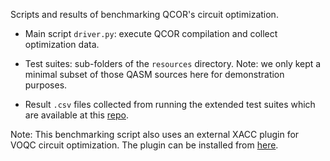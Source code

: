 Scripts and results of benchmarking QCOR's circuit optimization.

- Main script `driver.py`: execute QCOR compilation and collect optimization data.

- Test suites: sub-folders of the `resources` directory.
Note: we only kept a minimal subset of those QASM sources here for demonstration purposes.

- Result `.csv` files collected from running the extended test suites which are available at this [repo](https://github.com/tnguyen-ornl/qcor/tree/tnguyen/opt-data/benchmarks/resources).

Note: This benchmarking script also uses an external XACC plugin for VOQC circuit optimization. The plugin can be installed from [here](https://github.com/tnguyen-ornl/SQIR).
